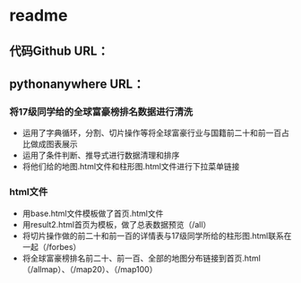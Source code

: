 # readme

## 代码Github URL：
## pythonanywhere URL：

### 将17级同学给的全球富豪榜排名数据进行清洗
* 运用了字典循环，分割、切片操作等将全球富豪行业与国籍前二十和前一百占比做成图表展示
* 运用了条件判断、推导式进行数据清理和排序
* 将他们给的地图.html文件和柱形图.html文件进行下拉菜单链接

### html文件
* 用base.html文件模板做了首页.html文件
* 用result2.html首页为模板，做了总表数据预览（/all）
* 将切片操作做的前二十和前一百的详情表与17级同学所给的柱形图.html联系在一起（/forbes）
* 将全球富豪榜排名前二十、前一百、全部的地图分布链接到首页.html（/allmap）、（/map20）、（/map100）
